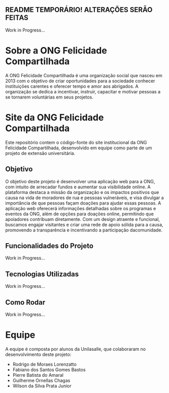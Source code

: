 ## README TEMPORÁRIO! ALTERAÇÕES SERÃO FEITAS

Work in Progress...

# Sobre a ONG Felicidade Compartilhada

A ONG Felicidade Compartilhada é uma organização social que nasceu em 2013 com o objetivo de criar oportunidades para a sociedade conhecer instituições carentes e oferecer tempo e amor aos abrigados. A organização se dedica a incentivar, instruir, capacitar e motivar pessoas a se tornarem voluntárias em seus projetos. 

# Site da ONG Felicidade Compartilhada

Este repositório contem o código-fonte do site institucional da ONG Felicidade Compartilhada, desenvolvido em equipe como parte de um projeto de extensão universitária.

## Objetivo
O objetivo deste projeto é desenvolver uma aplicação web para a ONG, com intuito de arrecadar fundos e aumentar sua visibilidade online. A plataforma destaca a missão da organização e os impactos positivos que causa na vida de moradores de rua e pessoas vulneráveis, e visa divulgar a importância de que pessoas façam doações para ajudar essas pessoas. A aplicação web oferecerá informações detalhadas sobre os programas e eventos da ONG, além de opções para doações online, permitindo que apoiadores contribuam diretamente. Com um design atraente e funcional, buscamos engajar visitantes e criar uma rede de apoio sólida para a causa, promovendo a transparência e incentivando a participação dacomunidade.

## Funcionalidades do Projeto

Work in Progress...

## Tecnologias Utilizadas

Work in Progress...

## Como Rodar

Work in Progress...

# Equipe

A equipe é composta por alunos da Unilasalle, que colaboraram no desenvolvimento deste projeto:

- Rodrigo de Moraes Lorenzatto
- Fabiano dos Santos Gomes Bastos
- Pierre Batista do Amaral
- Guilherme Ornellas Chagas
- Wilson da Silva Prata Junior

